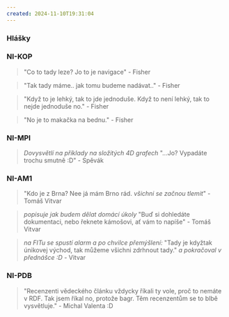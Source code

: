 ```yaml
---
created: 2024-11-10T19:31:04
---
```


### Hlášky

### NI-KOP
> "Co to tady leze? Jo to je navigace" - Fisher

> "Tak tady máme.. jak tomu budeme nadávat.." - Fisher

> "Když to je lehký, tak to jde jednoduše. Když to není lehký, tak to nejde jednoduše no." - Fisher

> "No je to makačka na bednu." - Fisher

### NI-MPI
> *Dovysvětlí na příklady na složitých 4D grafech* "...Jo? Vypadáte trochu smutně :D" - Spěvák

### NI-AM1
> "Kdo je z Brna? Nee já mám Brno rád. *všichni se začnou tlemit*" - Tomáš Vitvar

> *popisuje jak budem dělat domácí úkoly* "Buď si dohledáte dokumentaci, nebo řeknete kámošovi, ať vám to napíše" - Tomáš Vitvar

> *na FITu se spustí alarm a po chvilce přemýšlení:* "Tady je kdyžtak únikovej východ, tak můžeme všichni zdrhnout tady." *a pokračoval v přednášce :D* - Vitvar


### NI-PDB
> "Recenzenti vědeckého článku vždycky říkali ty vole, proč to nemáte v RDF. Tak jsem říkal no, protože bagr. Těm recenzentům se to blbě vysvětluje." - Michal Valenta :D

